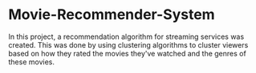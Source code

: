 # Movie-Recommender-System
In this project, a recommendation algorithm for streaming services was created. This was done by using clustering algorithms to cluster viewers based on how they
rated the movies they've watched and the genres of these movies.

